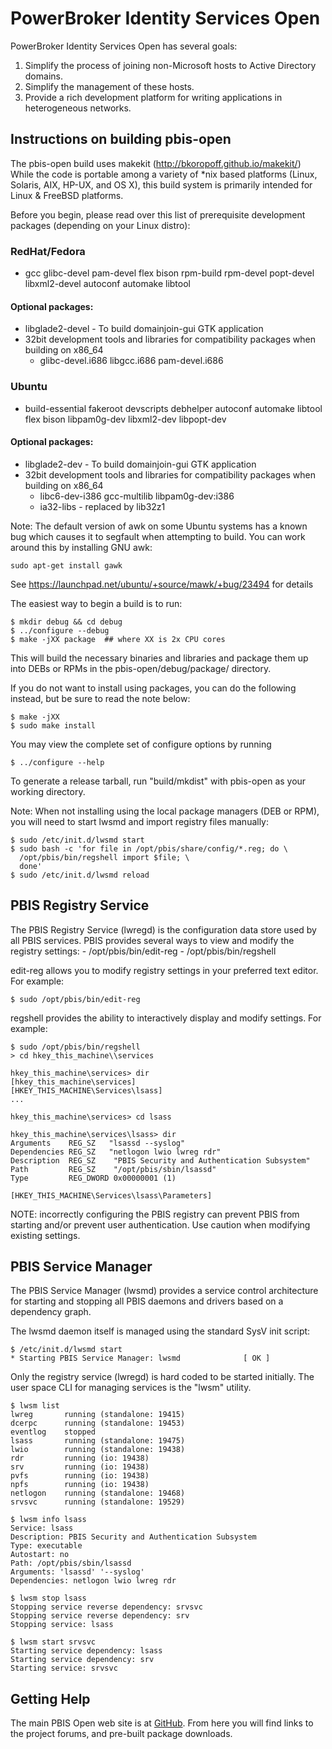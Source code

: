 # PowerBroker Identity Services Open

PowerBroker Identity Services Open has several goals:

1. Simplify the process of joining non-Microsoft hosts to Active Directory domains.
2. Simplify the management of these hosts.
3. Provide a rich development platform for writing applications in heterogeneous networks.

## Instructions on building pbis-open

The pbis-open build uses makekit (http://bkoropoff.github.io/makekit/)
While the code is portable among a variety of *nix based platforms
(Linux, Solaris, AIX, HP-UX, and OS X), this build system is 
primarily intended for Linux & FreeBSD platforms.

Before you begin, please read over this list of prerequisite development
packages (depending on your Linux distro):

### RedHat/Fedora
* gcc glibc-devel pam-devel flex bison rpm-build rpm-devel popt-devel libxml2-devel autoconf automake libtool

#### Optional packages: 
* libglade2-devel - To build domainjoin-gui GTK application
* 32bit development tools and libraries for compatibility packages when building on x86_64
  * glibc-devel.i686 libgcc.i686 pam-devel.i686

### Ubuntu
* build-essential fakeroot devscripts debhelper autoconf automake libtool flex bison libpam0g-dev libxml2-dev libpopt-dev

#### Optional packages:
* libglade2-dev - To build domainjoin-gui GTK application
* 32bit development tools and libraries for compatibility packages when building on x86_64
  * libc6-dev-i386 gcc-multilib libpam0g-dev:i386
  * ia32-libs - replaced by lib32z1

Note: The default version of awk on some Ubuntu systems has a known bug
which causes it to segfault when attempting to build.  You can work around
this by installing GNU awk:

    sudo apt-get install gawk

See https://launchpad.net/ubuntu/+source/mawk/+bug/23494 for details

The easiest way to begin a build is to run:

    $ mkdir debug && cd debug
    $ ../configure --debug
    $ make -jXX package  ## where XX is 2x CPU cores

This will build the necessary binaries and libraries and package them up into
DEBs or RPMs in the pbis-open/debug/package/ directory.

If you do not want to install using packages, you can do the following
instead, but be sure to read the note below:

    $ make -jXX
    $ sudo make install

You may view the complete set of configure options by running 

    $ ../configure --help

To generate a release tarball, run "build/mkdist" with pbis-open
as your working directory.

Note: When not installing using the local package managers (DEB or RPM),
you will need to start lwsmd and import registry files manually:

    $ sudo /etc/init.d/lwsmd start
    $ sudo bash -c 'for file in /opt/pbis/share/config/*.reg; do \
      /opt/pbis/bin/regshell import $file; \
      done'
    $ sudo /etc/init.d/lwsmd reload

## PBIS Registry Service

The PBIS Registry Service (lwregd) is the configuration data store
used by all PBIS services.  PBIS provides several ways to view and
modify the registry settings:
    - /opt/pbis/bin/edit-reg
    - /opt/pbis/bin/regshell

edit-reg allows you to modify registry settings in your preferred text editor.
For example:

    $ sudo /opt/pbis/bin/edit-reg

regshell provides the ability to interactively display and modify settings.
For example:

    $ sudo /opt/pbis/bin/regshell
    > cd hkey_this_machine\\services

    hkey_this_machine\services> dir
    [hkey_this_machine\services]
    [HKEY_THIS_MACHINE\Services\lsass]
    ...

    hkey_this_machine\services> cd lsass

    hkey_this_machine\services\lsass> dir
    Arguments    REG_SZ   "lsassd --syslog"
    Dependencies REG_SZ   "netlogon lwio lwreg rdr"
    Description  REG_SZ    "PBIS Security and Authentication Subsystem"
    Path         REG_SZ    "/opt/pbis/sbin/lsassd"
    Type         REG_DWORD 0x00000001 (1)

    [HKEY_THIS_MACHINE\Services\lsass\Parameters]

NOTE: incorrectly configuring the PBIS registry can prevent PBIS from starting
and/or prevent user authentication.  Use caution when modifying existing
settings.

## PBIS Service Manager

The PBIS Service Manager (lwsmd) provides a service control
architecture for starting and stopping all PBIS daemons and drivers
based on a dependency graph.

The lwsmd daemon itself is managed using the standard SysV init
script:

    $ /etc/init.d/lwsmd start
    * Starting PBIS Service Manager: lwsmd              [ OK ] 

Only the registry service (lwregd) is hard coded to be started
initially.  The user space CLI for managing services is the "lwsm"
utility.

    $ lwsm list
    lwreg       running (standalone: 19415)
    dcerpc      running (standalone: 19453)
    eventlog    stopped
    lsass       running (standalone: 19475)
    lwio        running (standalone: 19438)
    rdr         running (io: 19438)
    srv         running (io: 19438)
    pvfs        running (io: 19438)
    npfs        running (io: 19438)
    netlogon    running (standalone: 19468)
    srvsvc      running (standalone: 19529)
    
    $ lwsm info lsass
    Service: lsass
    Description: PBIS Security and Authentication Subsystem
    Type: executable
    Autostart: no
    Path: /opt/pbis/sbin/lsassd
    Arguments: 'lsassd' '--syslog'
    Dependencies: netlogon lwio lwreg rdr
    
    $ lwsm stop lsass
    Stopping service reverse dependency: srvsvc
    Stopping service reverse dependency: srv
    Stopping service: lsass
    
    $ lwsm start srvsvc
    Starting service dependency: lsass
    Starting service dependency: srv
    Starting service: srvsvc
    


## Getting Help

The main PBIS Open web site is at [GitHub](https://github.com/BeyondTrust/pbis-open).
From here you will find links to the project forums, and pre-built package downloads.

